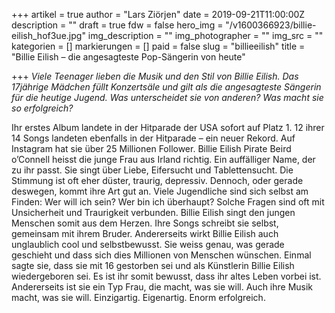 +++
artikel = true
author = "Lars Ziörjen"
date = 2019-09-21T11:00:00Z
description = ""
draft = true
fdw = false
hero_img = "/v1600366923/billie-eilish_hof3ue.jpg"
img_description = ""
img_photographer = ""
img_src = ""
kategorien = []
markierungen = []
paid = false
slug = "billieeilish"
title = "Billie Eilish – die angesagteste Pop-Sängerin von heute"

+++
_Viele Teenager lieben die Musik und den Stil von Billie Eilish. Das 17jährige Mädchen füllt Konzertsäle und gilt als die angesagteste Sängerin für die heutige Jugend. Was unterscheidet sie von anderen? Was macht sie so erfolgreich?_

Ihr erstes Album landete in der Hitparade der USA sofort auf Platz 1. 12 ihrer 14 Songs landeten ebenfalls in der Hitparade – ein neuer Rekord. Auf Instagram hat sie über 25 Millionen Follower. Billie Eilish Pirate Beird o’Connell heisst die junge Frau aus Irland richtig. Ein auffälliger Name, der zu ihr passt. Sie singt über Liebe, Eifersucht und Tablettensucht. Die Stimmung ist oft eher düster, traurig, depressiv. Dennoch, oder gerade deswegen, kommt ihre Art gut an. Viele Jugendliche sind sich selbst am Finden: Wer will ich sein? Wer bin ich überhaupt? Solche Fragen sind oft mit Unsicherheit und Traurigkeit verbunden. Billie Eilish singt den jungen Menschen somit aus dem Herzen. Ihre Songs schreibt sie selbst, gemeinsam mit ihrem Bruder. Andererseits wirkt Billie Eilish auch unglaublich cool und selbstbewusst. Sie weiss genau, was gerade geschieht und dass sich dies Millionen von Menschen wünschen. Einmal sagte sie, dass sie mit 16 gestorben sei und als Künstlerin Billie Eilish wiedergeboren sei. Es ist ihr somit bewusst, dass ihr altes Leben vorbei ist. Andererseits ist sie ein Typ Frau, die macht, was sie will. Auch ihre Musik macht, was sie will. Einzigartig. Eigenartig. Enorm erfolgreich.